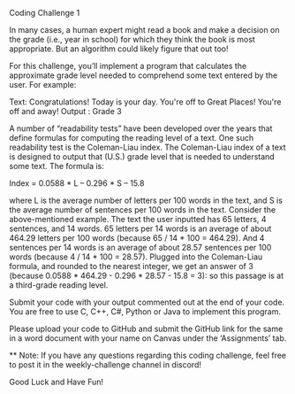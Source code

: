 Coding Challenge 1

In many cases, a human expert might read a book and make a decision on the grade (i.e., year in school) for which they think the book is most appropriate. But an algorithm could likely figure that out too!

For this challenge, you’ll implement a program that calculates the approximate grade level needed to comprehend some text entered by the user. For example:

Text: Congratulations! Today is your day. You're off to Great Places! You're off and away!
Output : Grade 3

A number of “readability tests” have been developed over the years that define formulas for computing the reading level of a text. One such readability test is the Coleman-Liau index. The Coleman-Liau index of a text is designed to output that (U.S.) grade level that is needed to understand some text. The formula is:

Index = 0.0588 * L – 0.296 * S – 15.8

where L is the average number of letters per 100 words in the text, and S is the average number of sentences per 100 words in the text.
Consider the above-mentioned example. The text the user inputted has 65 letters, 4 sentences, and 14 words. 65 letters per 14 words is an average of about 464.29 letters per 100 words (because 65 / 14 * 100 = 464.29). And 4 sentences per 14 words is an average of about 28.57 sentences per 100 words (because 4 / 14 * 100 = 28.57). Plugged into the Coleman-Liau formula, and rounded to the nearest integer, we get an answer of 3 (because 0.0588 * 464.29 - 0.296 * 28.57 - 15.8 = 3): so this passage is at a third-grade reading level.

Submit your code with your output commented out at the end of your code. You are free to use C, C++, C#, Python or Java to implement this program.

Please upload your code to GitHub and submit the GitHub link for the same in a word document with your name on Canvas under the ‘Assignments’ tab.

** Note: If you have any questions regarding this coding challenge, feel free to post it in the weekly-challenge channel in discord!


Good Luck and Have Fun! 

 

